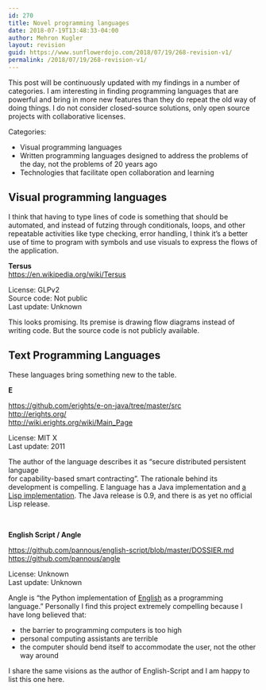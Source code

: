 ```yaml
---
id: 270
title: Novel programming languages
date: 2018-07-19T13:48:33-04:00
author: Mehron Kugler
layout: revision
guid: https://www.sunflowerdojo.com/2018/07/19/268-revision-v1/
permalink: /2018/07/19/268-revision-v1/
---
```

This post will be continuously updated with my findings in a number of categories. I am interesting in finding programming languages that are powerful and bring in more new features than they do repeat the old way of doing things. I do not consider closed-source solutions, only open source projects with collaborative licenses.

Categories:

  * Visual programming languages
  * Written programming languages designed to address the problems of the day, not the problems of 20 years ago
  * Technologies that facilitate open collaboration and learning

## Visual programming languages

I think that having to type lines of code is something that should be automated, and instead of futzing through conditionals, loops, and other repeatable activities like type checking, error handling, I think it&#8217;s a better use of time to program with symbols and use visuals to express the flows of the application.

**Tersus**  
<https://en.wikipedia.org/wiki/Tersus>

License: GLPv2  
Source code: Not public  
Last update: Unknown

This looks promising. Its premise is drawing flow diagrams instead of writing code. But the source code is not publicly available.

## Text Programming Languages

These languages bring something new to the table.

**E**

https://github.com/erights/e-on-java/tree/master/src  
http://erights.org/  
http://wiki.erights.org/wiki/Main_Page

License: MIT X  
Last update: 2011

The author of the language describes it as &#8220;secure distributed persistent language  
for capability-based smart contracting&#8221;. The rationale behind its development is compelling. E language has a Java implementation and [a Lisp implementation](https://github.com/kpreid/e-on-cl). The Java release is 0.9, and there is as yet no official Lisp release.

&nbsp;

**English Script / Angle**

https://github.com/pannous/english-script/blob/master/DOSSIER.md  
https://github.com/pannous/angle

License: Unknown  
Last update: Unknown

Angle is &#8220;the Python implementation of [English](https://github.com/pannous/english-script) as a programming language.&#8221; Personally I find this project extremely compelling because I have long believed that:

  * the barrier to programming computers is too high
  * personal computing assistants are terrible
  * the computer should bend itself to accommodate the user, not the other way around

I share the same visions as the author of English-Script and I am happy to list this one here.